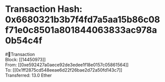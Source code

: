 
Transaction Hash: 0x6680321b3b7f4fd7a5aa15b86c08f71e0c8501a801844063833ac978a0b54c4f
====================================================================================
  
#💸Transaction  
Block: [[14450973]]  
From: [[0xe592427a0aece92de3edee1f18e0157c05861564]]  
To: [[0x1ff2875cd548eeae6d22f26bae2d72a50fd143c7]]  
Transferred: 13.0 Ether